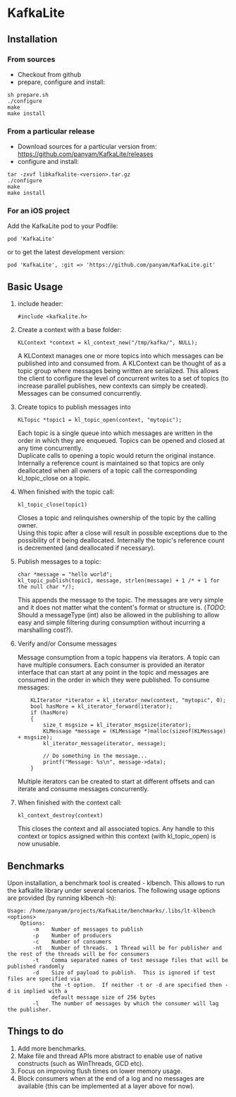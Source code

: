 # KafkaLite

## Installation

### From sources

* Checkout from github
* prepare, configure and install:

```
sh prepare.sh
./configure
make
make install
```

### From a particular release

* Download sources for a particular version from: https://github.com/panyam/KafkaLite/releases
* configure and install:

```
tar -zxvf libkafkalite-<version>.tar.gz
./configure
make
make install
```

### For an iOS project

Add the KafkaLite pod to your Podfile:

```
pod 'KafkaLite'
```

or to get the latest development version:

```
pod 'KafkaLite', :git => 'https://github.com/panyam/KafkaLite.git'
```


## Basic Usage

1. include header:

    ```
    #include <kafkalite.h>
    ```
    
2. Create a context with a base folder:

    ```
    KLContext *context = kl_context_new("/tmp/kafka/", NULL);
    ```

    A KLContext manages one or more topics into which messages can be published into
    and consumed from.  A KLContext can be thought of as a topic group where
    messages being written are serialized.   This allows the client to configure
    the level of concurrent writes to a set of topics (to increase parallel
    publishes, new contexts can simply be created).   Messages can be consumed
    concurrently.

3. Create topics to publish messages into

    ```
    KLTopic *topic1 = kl_topic_open(context, "mytopic");
    ```

    Each topic is a single queue into which messages are written in the order in 
    which they are enqueued.  Topics can be opened and closed at any time concurrently.  
    Duplicate calls to opening a topic would return the original instance.  Internally 
    a reference count is maintained so that topics are only deallocated when all 
    owners of a topic call the corresponding kl_topic_close on a topic.

4. When finished with the topic call:

    ```
    kl_topic_close(topic1)
    ```

    Closes a topic and relinquishes ownership of the topic by the calling owner.  
    Using this topic after a close will result in possible exceptions due to the
    possibility of it being deallocated.  Internally the topic's reference count is
    decremented (and deallocated if necessary).

5. Publish messages to a topic:

    ```
    char *message = "hello world";
    kl_topic_publish(topic1, message, strlen(message) + 1 /* + 1 for the null char */);
    ```
    
    This appends the message to the topic.  The messages are very simple and it does not 
    matter what the content's format or structure is.  (*TODO*: Should a messageType (int)
    also be allowed in the publishing to allow easy and simple filtering during consumption 
    without incurring a marshalling cost?).
    
6. Verify and/or Consume messages

    Message consumption from a topic happens via iterators.  A topic can have multiple consumers.
    Each consumer is provided an iterator interface that can start at any point in the topic
    and messages are consumed in the order in which they were published.   To consume messages:

    ```    
        KLIterator *iterator = kl_iterator_new(context, "mytopic", 0);
        bool hasMore = kl_iterator_forward(iterator);
        if (hasMore)
        {
            size_t msgsize = kl_iterator_msgsize(iterator);
            KLMessage *message = (KLMessage *)malloc(sizeof(KLMessage) + msgsize);
            kl_iterator_message(iterator, message);
            
            // Do something in the message...
            printf("Message: %s\n", message->data);
        }
    ```

    Multiple iterators can be created to start at different offsets and can iterate
    and consume messages concurrently.
    
7. When finished with the context call:
    ```
    kl_context_destroy(context)
    ```

    This closes the context and all associated topics.   Any handle to this
    context or topics assigned within this context (with kl_topic_open) is now
    unusable.

## Benchmarks

Upon installation, a benchmark tool is created - klbench.  This allows to run the kafkalite library under several scenarios.  The following usage options are provided (by running klbench -h):

```
Usage: /home/panyam/projects/KafkaLite/benchmarks/.libs/lt-klbench <options>
    Options:
        -m    Number of messages to publish
        -p    Number of producers
        -c    Number of consumers
        -nt   Number of threads.  1 Thread will be for publisher and the rest of the threads will be for consumers
        -t    Comma separated names of test message files that will be published randomly
        -d    Size of payload to publish.  This is ignored if test files are specified via 
              the -t option.  If neither -t or -d are specified then -d is implied with a 
              default message size of 256 bytes
        -l    The number of messages by which the consumer will lag the publisher.
```

## Things to do

1. Add more benchmarks.
2. Make file and thread APIs more abstract to enable use of native constructs
   (such as WinThreads, GCD etc).
3. Focus on improving flush times on lower memory usage.
4. Block consumers when at the end of a log and no messages are available (this can be implemented at a layer above for now).
